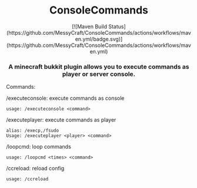 <div align=middle>
    <h1>ConsoleCommands</h1>
    [![Maven Build Status](https://github.com/MessyCraft/ConsoleCommands/actions/workflows/maven.yml/badge.svg)](https://github.com/MessyCraft/ConsoleCommands/actions/workflows/maven.yml)
<h3>A minecraft bukkit plugin allows you to execute commands as player or server console.</h3>
</div>

Commands:

/executeconsole: execute commands as console

    usage: /executeconsole <command>

/executeplayer: execute commands as player

    alias: /execp,/fsudo
    Usage: /executeplayer <player> <command>
    
/loopcmd: loop commands

    usage: /loopcmd <times> <command>

/ccreload: reload config
    
    usage: /ccreload
